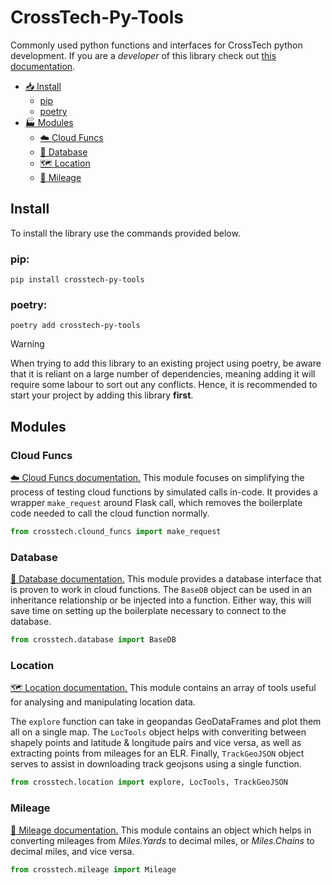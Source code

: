 # CrossTech-Py-Tools

Commonly used python functions and interfaces for CrossTech python development. If you are a _developer_ of this library check out [this documentation](docs/dev.md).

- [📥 Install](#install)
  - [pip](#pip)
  - [poetry](#poetry)
- [🏭 Modules](#modules)
  - [☁️ Cloud Funcs](#cloud-funcs)
  - [💽 Database](#database)
  - [🗺️ Location](#location)
  - [🚂 Mileage](#mileage)

## Install

To install the library use the commands provided below.

### pip:
```shell
pip install crosstech-py-tools
```

### poetry:
```shell
poetry add crosstech-py-tools
```

> [!WARNING]
> When trying to add this library to an existing project using poetry, be aware that it is reliant on a large number of dependencies, meaning adding it will require some labour to sort out any conflicts. Hence, it is recommended to start your project by adding this library **first**.

## Modules

### Cloud Funcs

[☁️ Cloud Funcs documentation.](docs/cloud_funcs.md) This module focuses on simplifying the process of testing cloud functions by simulated calls in-code. It provides a wrapper `make_request` around Flask call, which removes the boilerplate code needed to call the cloud function normally.

```python
from crosstech.clound_funcs import make_request
```

### Database

[💽 Database documentation.](docs/database.md) This module provides a database interface that is proven to work in cloud functions. The `BaseDB` object can be used in an inheritance relationship or be injected into a function. Either way, this will save time on setting up the boilerplate necessary to connect to the database.

```python
from crosstech.database import BaseDB
```

### Location

[🗺️ Location documentation.](docs/location.md) This module contains an array of tools useful for analysing and manipulating location data. 

The `explore` function can take in geopandas GeoDataFrames and plot them all on a single map. The `LocTools` object helps with converiting between shapely points and latitude & longitude pairs and vice versa, as well as extracting points from mileages for an ELR. Finally, `TrackGeoJSON` object serves to assist in downloading track geojsons using a single function.

```python
from crosstech.location import explore, LocTools, TrackGeoJSON
```

### Mileage

[🚂 Mileage documentation.](docs/mileage.md) This module contains an object which helps in converting mileages from _Miles.Yards_ to decimal miles, or _Miles.Chains_ to decimal miles, and vice versa.

```python
from crosstech.mileage import Mileage
```
